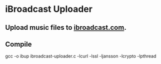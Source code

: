 # iBroadcast Uploader

Upload music files to [ibroadcast.com](ibroadcast.com).
---

## Compile

gcc -o ibup ibroadcast-uploader.c -lcurl -lssl -ljansson -lcrypto -lpthread
